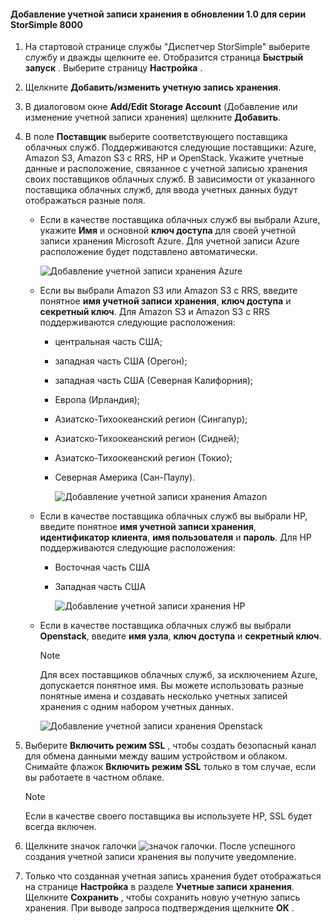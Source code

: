 <!--author=alkohli last changed: 9/17/15-->

#### <a name="to-add-a-storage-account-in-storsimple-8000-series-update-10"></a>Добавление учетной записи хранения в обновлении 1.0 для серии StorSimple 8000
1. На стартовой странице службы "Диспетчер StorSimple" выберите службу и дважды щелкните ее. Отобразится страница **Быстрый запуск** . Выберите страницу **Настройка** .
2. Щелкните **Добавить/изменить учетную запись хранения**.
3. В диалоговом окне **Add/Edit Storage Account** (Добавление или изменение учетной записи хранения) щелкните **Добавить**.
4. В поле **Поставщик** выберите соответствующего поставщика облачных служб. Поддерживаются следующие поставщики: Azure, Amazon S3, Amazon S3 с RRS, HP и OpenStack. Укажите учетные данные и расположение, связанное с учетной записью хранения своих поставщиков облачных служб. В зависимости от указанного поставщика облачных служб, для ввода учетных данных будут отображаться разные поля. 
   
   * Если в качестве поставщика облачных служб вы выбрали Azure, укажите **Имя** и основной **ключ доступа** для своей учетной записи хранения Microsoft Azure. Для учетной записи Azure расположение будет подставлено автоматически.
     
        ![Добавление учетной записи хранения Azure](./media/storsimple-configure-new-storage-account-u1/AddAzureStorageaccount-include.png)
   * Если вы выбрали Amazon S3 или Amazon S3 с RRS, введите понятное **имя учетной записи хранения**, **ключ доступа** и **секретный ключ**. Для Amazon S3 и Amazon S3 с RRS поддерживаются следующие расположения:
     
     * центральная часть США;
     * западная часть США (Орегон);
     * западная часть США (Северная Калифорния);
     * Европа (Ирландия);
     * Азиатско-Тихоокеанский регион (Сингапур);
     * Азиатско-Тихоокеанский регион (Сидней);
     * Азиатско-Тихоокеанский регион (Токио);
     * Северная Америка (Сан-Паулу).
       
       ![Добавление учетной записи хранения Amazon](./media/storsimple-configure-new-storage-account-u1/AddAmazonStorageaccount-include.png)
   * Если в качестве поставщика облачных служб вы выбрали HP, введите понятное **имя учетной записи хранения**, **идентификатор клиента**, **имя пользователя** и **пароль**. Для HP поддерживаются следующие расположения:
     
     * Восточная часть США
     * Западная часть США
       
       ![Добавление учетной записи хранения HP](./media/storsimple-configure-new-storage-account-u1/AddHPStorageaccount-include.png)
   * Если в качестве поставщика облачных служб вы выбрали **Openstack**, введите **имя узла**, **ключ доступа** и **секретный ключ**.
     
     > [!NOTE]
     > Для всех поставщиков облачных служб, за исключением Azure, допускается понятное имя. Вы можете использовать разные понятные имена и создавать несколько учетных записей хранения с одним набором учетных данных.
     > 
     > 
     
        ![Добавление учетной записи хранения Openstack](./media/storsimple-configure-new-storage-account-u1/AddOpenstackStorageaccount-include.png)
5. Выберите **Включить режим SSL** , чтобы создать безопасный канал для обмена данными между вашим устройством и облаком. Снимайте флажок **Включить режим SSL** только в том случае, если вы работаете в частном облаке.
   
   > [!NOTE]
   > Если в качестве своего поставщика вы используете HP, SSL будет всегда включен.
   > 
   > 
6. Щелкните значок галочки  ![значок галочки](./media/storsimple-configure-new-storage-account/HCS_CheckIcon-include.png). После успешного создания учетной записи хранения вы получите уведомление.
7. Только что созданная учетная запись хранения будет отображаться на странице **Настройка** в разделе **Учетные записи хранения**. Щелкните **Сохранить** , чтобы сохранить новую учетную запись хранения. При выводе запроса подтверждения щелкните **ОК** .

